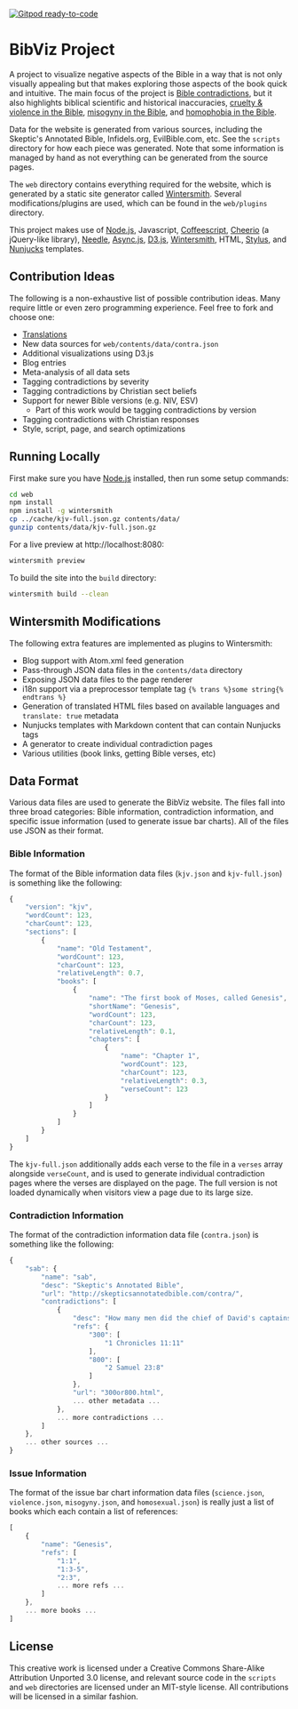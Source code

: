 [![Gitpod ready-to-code](https://img.shields.io/badge/Gitpod-ready--to--code-blue?logo=gitpod)](https://gitpod.io/#https://github.com/danielgtaylor/bibviz)

BibViz Project
==============
A project to visualize negative aspects of the Bible in a way that is not only visually appealing but that makes exploring those aspects of the book quick and intuitive. The main focus of the project is [Bible contradictions](http://bibviz.com/), but it also highlights biblical scientific and historical inaccuracies, [cruelty & violence in the Bible](http://bibviz.com/), [misogyny in the Bible](http://bibviz.com/), and [homophobia in the Bible](http://bibviz.com/).

Data for the website is generated from various sources, including the Skeptic's Annotated Bible, Infidels.org, EvilBible.com, etc. See the `scripts` directory for how each piece was generated. Note that some information is managed by hand as not everything can be generated from the source pages.

The `web` directory contains everything required for the website, which is generated by a static site generator called [Wintersmith](http://wintersmith.io/). Several modifications/plugins are used, which can be found in the `web/plugins` directory.

This project makes use of [Node.js](http://nodejs.org/), Javascript, [Coffeescript](http://coffeescript.org/), [Cheerio](https://github.com/MatthewMueller/cheerio) (a jQuery-like library), [Needle](https://github.com/tomas/needle), [Async.js](https://github.com/caolan/async), [D3.js](http://d3js.org/), [Wintersmith](http://wintersmith.io/), HTML, [Stylus](http://learnboost.github.io/stylus/), and [Nunjucks](http://nunjucks.jlongster.com/) templates.

Contribution Ideas
------------------
The following is a non-exhaustive list of possible contribution ideas. Many require little or even zero programming experience. Feel free to fork and choose one:

 * [Translations](http://bibviz.com/translate.html)
 * New data sources for `web/contents/data/contra.json`
 * Additional visualizations using D3.js
 * Blog entries
 * Meta-analysis of all data sets
 * Tagging contradictions by severity
 * Tagging contradictions by Christian sect beliefs
 * Support for newer Bible versions (e.g. NIV, ESV)
   * Part of this work would be tagging contradictions by version
 * Tagging contradictions with Christian responses
 * Style, script, page, and search optimizations

Running Locally
---------------
First make sure you have [Node.js](http://nodejs.org/) installed, then run some setup commands:

```bash
cd web
npm install
npm install -g wintersmith
cp ../cache/kjv-full.json.gz contents/data/
gunzip contents/data/kjv-full.json.gz
```

For a live preview at http://localhost:8080:

```bash
wintersmith preview
```

To build the site into the `build` directory:

```bash
wintersmith build --clean
```

Wintersmith Modifications
-------------------------
The following extra features are implemented as plugins to Wintersmith:

 * Blog support with Atom.xml feed generation
 * Pass-through JSON data files in the `contents/data` directory
 * Exposing JSON data files to the page renderer
 * i18n support via a preprocessor template tag `{% trans %}some string{% endtrans %}`
 * Generation of translated HTML files based on available languages and `translate: true` metadata
 * Nunjucks templates with Markdown content that can contain Nunjucks tags
 * A generator to create individual contradiction pages
 * Various utilities (book links, getting Bible verses, etc)

Data Format
-----------
Various data files are used to generate the BibViz website. The files fall into three broad categories: Bible information, contradiction information, and specific issue information (used to generate issue bar charts). All of the files use JSON as their format.

### Bible Information
The format of the Bible information data files (`kjv.json` and `kjv-full.json`) is something like the following:

```javascript
{
    "version": "kjv",
    "wordCount": 123,
    "charCount": 123,
    "sections": [
        {
            "name": "Old Testament",
            "wordCount": 123,
            "charCount": 123,
            "relativeLength": 0.7,
            "books": [
                {
                    "name": "The first book of Moses, called Genesis",
                    "shortName": "Genesis",
                    "wordCount": 123,
                    "charCount": 123,
                    "relativeLength": 0.1,
                    "chapters": [
                        {
                            "name": "Chapter 1",
                            "wordCount": 123,
                            "charCount": 123,
                            "relativeLength": 0.3,
                            "verseCount": 123
                        }
                    ]
                }
            ]
        }
    ]
}
```

The `kjv-full.json` additionally adds each verse to the file in a `verses` array alongside `verseCount`, and is used to generate individual contradiction pages where the verses are displayed on the page. The full version is not loaded dynamically when visitors view a page due to its large size. 

### Contradiction Information
The format of the contradiction information data file (`contra.json`) is something like the following:

```javascript
{
    "sab": {
        "name": "sab",
        "desc": "Skeptic's Annotated Bible",
        "url": "http://skepticsannotatedbible.com/contra/",
        "contradictions": [
            {
                "desc": "How many men did the chief of David's captains kill?",
                "refs": {
                    "300": [
                        "1 Chronicles 11:11"
                    ],
                    "800": [
                        "2 Samuel 23:8"
                    ]
                },
                "url": "300or800.html",
                ... other metadata ...
            },
            ... more contradictions ...
        ]
    },
    ... other sources ...
}
```

### Issue Information
The format of the issue bar chart information data files (`science.json`, `violence.json`, `misogyny.json`, and `homosexual.json`) is really just a list of books which each contain a list of references:

```javascript
[
    {
        "name": "Genesis",
        "refs": [
            "1:1",
            "1:3-5",
            "2:3",
            ... more refs ...
        ]
    },
    ... more books ...
]
```

License
-------
This creative work is licensed under a Creative Commons Share-Alike Attribution Unported 3.0 license, and relevant source code in the `scripts` and `web` directories are licensed under an MIT-style license. All contributions will be licensed in a similar fashion.
